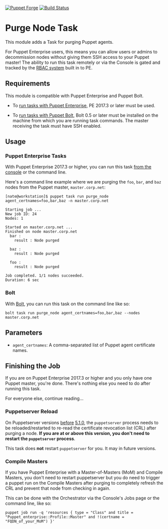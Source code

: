 [![Puppet Forge](https://img.shields.io/puppetforge/v/nate/purge_node.svg)](https://forge.puppetlabs.com/nate/purge_node)
[![Build Status](https://travis-ci.org/natemccurdy/puppet-purge_node.svg?branch=master)](https://travis-ci.org/natemccurdy/puppet-purge_node)

# Purge Node Task

This module adds a Task for purging Puppet agents.

For Puppet Enterprise users, this means you can allow users or admins to decommission nodes without giving them SSH access to your Puppet master! The ability to run this task remotely or via the Console is gated and tracked by the [RBAC system](https://puppet.com/docs/pe/2017.3/rbac/managing_access.html) built in to PE.

## Requirements

This module is compatible with Puppet Enterprise and Puppet Bolt.

* To [run tasks with Puppet Enterprise](https://puppet.com/docs/pe/2017.3/orchestrator/running_tasks.html), PE 2017.3 or later must be used.

* To [run tasks with Puppet Bolt](https://puppet.com/docs/bolt/0.x/running_tasks_and_plans_with_bolt.html), Bolt 0.5 or later must be installed on the machine from which you are running task commands. The master receiving the task must have SSH enabled.

## Usage

### Puppet Enterprise Tasks

With Puppet Enterprise 2017.3 or higher, you can run this task [from the console](https://puppet.com/docs/pe/2017.3/orchestrator/running_tasks_in_the_console.html) or the command line.

Here's a command line example where we are purging the `foo`, `bar`, and `baz` nodes from the Puppet master, `master.corp.net`:

```shell
[nate@workstation]$ puppet task run purge_node agent_certnames=foo,bar,baz -n master.corp.net

Starting job ...
New job ID: 24
Nodes: 1

Started on master.corp.net ...
Finished on node master.corp.net
  bar :
    result : Node purged

  baz :
    result : Node purged

  foo :
    result : Node purged

Job completed. 1/1 nodes succeeded.
Duration: 6 sec
```

### Bolt

With [Bolt](https://puppet.com/docs/bolt/0.x/running_tasks_and_plans_with_bolt.html), you can run this task on the command line like so:

```shell
bolt task run purge_node agent_certnames=foo,bar,baz --nodes master.corp.net
```

## Parameters

* `agent_certnames`: A comma-separated list of Puppet agent certificate names.

## Finishing the Job

If you are on Puppet Enterprise 2017.3 or higher and you only have one Puppet master, you're done. There's nothing else you need to do after running this task.

For everyone else, continue reading...

### Puppetserver Reload

On Puppetserver versions [before](https://puppet.com/docs/puppetserver/5.1/release_notes.html#new-feature-automatic-crl-refresh-on-certificate-revocation) [5.1.0](https://tickets.puppetlabs.com/browse/SERVER-1933), the `puppetserver` process needs to be reloaded/restarted to re-read the certificate revocation list (CRL) after purging a node. **If you are at or above this version, you don't need to restart the `puppetserver` process**.

This task does **not** restart `puppetserver` for you. It may in future versions.

### Compile Masters

If you have Puppet Enterprise with a Master-of-Masters (MoM) and Compile Masters, you don't need to restart puppetserver but you do need to trigger a puppet run on the Compile Masters after purging to completely refresh the CRL and prevent that node from checking in again.

This can be done with the Orchestrator via the Console's Jobs page or the command line, like so:

```shell
puppet job run -q 'resources { type = "Class" and title = "Puppet_enterprise::Profile::Master" and !(certname = "FQDN_of_your_MoM") }'
```

